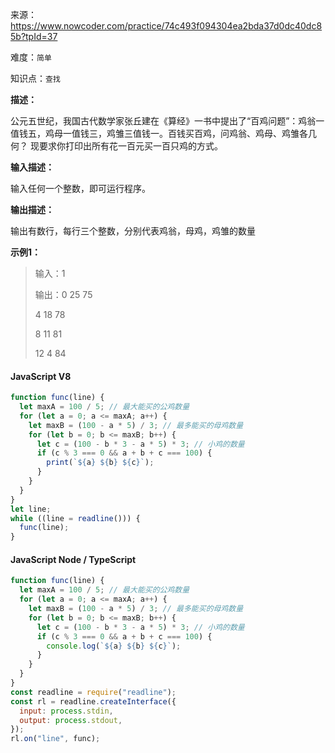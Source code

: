 来源：<https://www.nowcoder.com/practice/74c493f094304ea2bda37d0dc40dc85b?tpId=37>

难度：`简单`

知识点：`查找`

**描述：**

公元五世纪，我国古代数学家张丘建在《算经》一书中提出了“百鸡问题”：鸡翁一值钱五，鸡母一值钱三，鸡雏三值钱一。百钱买百鸡，问鸡翁、鸡母、鸡雏各几何？
现要求你打印出所有花一百元买一百只鸡的方式。

**输入描述：**

输入任何一个整数，即可运行程序。

**输出描述：**

输出有数行，每行三个整数，分别代表鸡翁，母鸡，鸡雏的数量

**示例1：**

> 输入：1
>
> 输出：0 25 75
>
> 4 18 78
>
> 8 11 81
>
> 12 4 84

<!-- tabs:start -->

#### **JavaScript V8**

```javascript
function func(line) {
  let maxA = 100 / 5; // 最大能买的公鸡数量
  for (let a = 0; a <= maxA; a++) {
    let maxB = (100 - a * 5) / 3; // 最多能买的母鸡数量
    for (let b = 0; b <= maxB; b++) {
      let c = (100 - b * 3 - a * 5) * 3; // 小鸡的数量
      if (c % 3 === 0 && a + b + c === 100) {
        print(`${a} ${b} ${c}`);
      }
    }
  }
}
let line;
while ((line = readline())) {
  func(line);
}
```

#### **JavaScript Node / TypeScript**

```javascript
function func(line) {
  let maxA = 100 / 5; // 最大能买的公鸡数量
  for (let a = 0; a <= maxA; a++) {
    let maxB = (100 - a * 5) / 3; // 最多能买的母鸡数量
    for (let b = 0; b <= maxB; b++) {
      let c = (100 - b * 3 - a * 5) * 3; // 小鸡的数量
      if (c % 3 === 0 && a + b + c === 100) {
        console.log(`${a} ${b} ${c}`);
      }
    }
  }
}
const readline = require("readline");
const rl = readline.createInterface({
  input: process.stdin,
  output: process.stdout,
});
rl.on("line", func);
```

<!-- tabs:end -->
